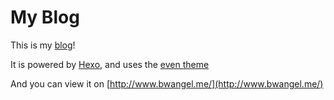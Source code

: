 My Blog
=======

This is my [blog](http://www.bwangel.me/)!

It is powered by [Hexo](https://github.com/hexojs/hexo), and uses the [even theme](https://github.com/ahonn/hexo-theme-even)

And you can view it on [http://www.bwangel.me/](http://www.bwangel.me/)
